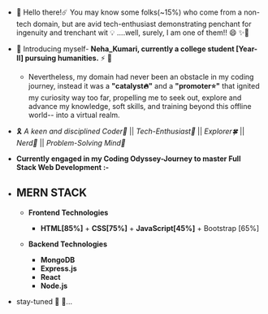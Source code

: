 - 👋 Hello there!☄️  You may know some folks(~15%) who come from a non-tech domain, but are  avid tech-enthusiast demonstrating  penchant for  ingenuity and trenchant wit 💡 ....well, surely, I am one of them!! 😄 ✨🔰
- 💛 Introducing myself- **Neha_Kumari, currently a college student [Year- II] pursuing humanities.** ⚡ 💖
  
  + Nevertheless, my domain had never been an obstacle in my coding journey, instead it was a **"catalyst🔥"** and a **"promoter⭐"** that ignited my curiosity way too far, propelling me to seek out, explore and advance my knowledge, soft skills, and training beyond this offline world-- into a virtual realm.
    
- 🎗️ _A keen and disciplined Coder🦋_ || _Tech-Enthusiast🍁_ || _Explorer🍀_ || _Nerd🌙_ || _Problem-Solving Mind🧮_
-  **Currently engaged in my Coding Odyssey-Journey to master Full Stack Web Development :-**
-  ## MERN STACK
    - **Frontend Technologies**
        + **HTML[85%]**  + **CSS[75%]**     +  **JavaScript[45%]**      + Bootstrap [65%]
          
    - **Backend Technologies**
      + **MongoDB**
      + **Express.js**
      + **React**
      + **Node.js**
      
- stay-tuned 🎼 🎵...

